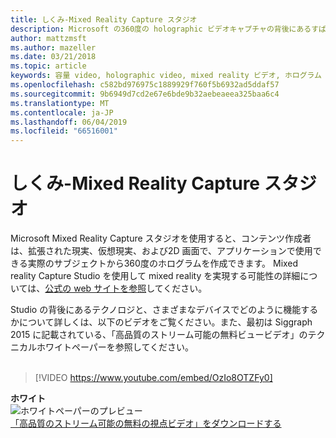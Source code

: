 ```yaml
---
title: しくみ-Mixed Reality Capture スタジオ
description: Microsoft の360度の holographic ビデオキャプチャの背後にあるすばらしいテクノロジについて説明します。
author: mattzmsft
ms.author: mazeller
ms.date: 03/21/2018
ms.topic: article
keywords: 容量 video, holographic video, mixed reality ビデオ, ホログラム
ms.openlocfilehash: c582bd976975c1889929f760f5b6932ad5ddaf57
ms.sourcegitcommit: 9b6949d7cd2e67e6bde9b32aebeaeea325baa6c4
ms.translationtype: MT
ms.contentlocale: ja-JP
ms.lasthandoff: 06/04/2019
ms.locfileid: "66516001"
---
```

# <a name="how-it-works---mixed-reality-capture-studios"></a>しくみ-Mixed Reality Capture スタジオ

Microsoft Mixed Reality Capture スタジオを使用すると、コンテンツ作成者は、拡張された現実、仮想現実、および2D 画面で、アプリケーションで使用できる実際のサブジェクトから360度のホログラムを作成できます。 Mixed reality Capture Studio を使用して mixed reality を実現する可能性の詳細については、[公式の web サイトを参照](https://www.microsoft.com/en-us/mixed-reality/capture-studios)してください。

Studio の背後にあるテクノロジと、さまざまなデバイスでどのように機能するかについて詳しくは、以下のビデオをご覧ください。また、最初は Siggraph 2015 に記載されている、「高品質のストリーム可能の無料ビュービデオ」のテクニカルホワイトペーパーを参照してください。
<br>
<br>
>[!VIDEO https://www.youtube.com/embed/OzIo8OTZFy0]


**ホワイト**<br>
![ホワイトペーパーのプレビュー](images/siggraph-whitepaper-thumb-200px.png)<br>
[「高品質のストリーム可能の無料の視点ビデオ」をダウンロードする](images/high-quality-streamable-free-viewpoint-video.pdf)

